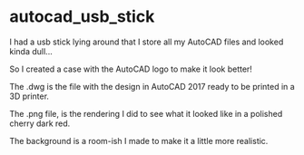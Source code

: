 # autocad_usb_stick
I had a usb stick lying around that I store all my AutoCAD files and looked kinda dull...

So I created a case with the AutoCAD logo to make it look better!

The .dwg is the file with the design in AutoCAD 2017 ready to be printed in a 3D printer.

The .png file, is the rendering I did to see what it looked like in a polished cherry dark red.

The background is a room-ish I made to make it a little more realistic.
